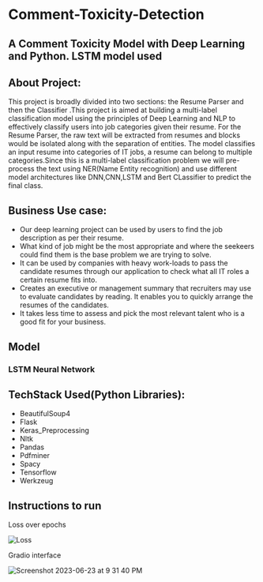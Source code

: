# Comment-Toxicity-Detection
## A Comment Toxicity Model with Deep Learning and Python. LSTM model used 
## About Project:
This project is broadly divided into two sections: the Resume Parser and then the Classifier .This project is aimed at building a multi-label classification model using the principles of Deep Learning and NLP to effectively classify users into job categories given their resume.
For the Resume Parser, the raw text will be extracted from resumes and blocks would be isolated along with the separation of entities. 
The model classifies an input resume into categories of IT jobs, a resume can belong to multiple categories.Since this is a multi-label classification problem we will pre-process the text using NER(Name Entity recognition) and use different model architectures like DNN,CNN,LSTM and Bert CLassifier to predict the final class. 

## Business Use case:
*   Our deep learning project can be used by users to find the job description as per their resume.
*   What kind of job might be the most appropriate and where the seekeers could find them is the base problem we are trying to solve. 
*   It can be used by companies with heavy work-loads to pass the candidate resumes through our application to check what all IT roles a certain resume fits into.
*   Creates an executive or management summary that recruiters may use to evaluate candidates by reading. It enables you to quickly arrange the resumes of the candidates. 
*   It takes less time to assess and pick the most relevant talent who is a good fit for your business.


## Model
### LSTM Neural Network

## TechStack Used(Python Libraries):
* BeautifulSoup4
* Flask
* Keras_Preprocessing
* Nltk
* Pandas
* Pdfminer
* Spacy
* Tensorflow
* Werkzeug

## Instructions to run

Loss over epochs

![Loss](https://github.com/ligandro/Comment-Toxicity-Detection/assets/97714265/035a3a25-3f48-4d63-84e4-58a90c0b08ae)

Gradio interface

![Screenshot 2023-06-23 at 9 31 40 PM](https://github.com/ligandro/Comment-Toxicity-Detection/assets/97714265/698a3e15-f45e-43b3-837e-6a70321510d8)
